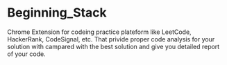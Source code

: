 # Beginning_Stack

Chrome Extension for codeing practice plateform like LeetCode, HackerRank, CodeSignal, etc.
That privide proper code analysis for your solution with campared with the best solution and give you detailed report of your code.
